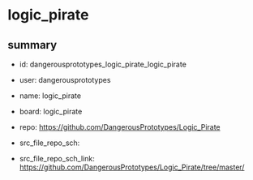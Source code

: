 # logic_pirate
 
## summary 
* id: dangerousprototypes_logic_pirate_logic_pirate
* user: dangerousprototypes
* name: logic_pirate
* board: logic_pirate
* repo: https://github.com/DangerousPrototypes/Logic_Pirate



* src_file_repo_sch: 
* src_file_repo_sch_link: https://github.com/DangerousPrototypes/Logic_Pirate/tree/master/






